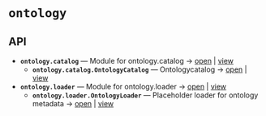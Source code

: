 # `ontology`

<!-- START doctoc generated TOC please keep comment here to allow auto update -->
<!-- END doctoc generated TOC please keep comment here to allow auto update -->

## API
- **`ontology.catalog`** — Module for ontology.catalog → [open](vscode://file/home/paul/kgfoundry/src/ontology/catalog.py?line=1&column=1) | [view](./catalog.py#L1)
  - **`ontology.catalog.OntologyCatalog`** — Ontologycatalog → [open](vscode://file/home/paul/kgfoundry/src/ontology/catalog.py?line=12&column=1) | [view](./catalog.py#L12-L41)
- **`ontology.loader`** — Module for ontology.loader → [open](vscode://file/home/paul/kgfoundry/src/ontology/loader.py?line=1&column=1) | [view](./loader.py#L1)
  - **`ontology.loader.OntologyLoader`** — Placeholder loader for ontology metadata → [open](vscode://file/home/paul/kgfoundry/src/ontology/loader.py?line=8&column=1) | [view](./loader.py#L8-L11)
